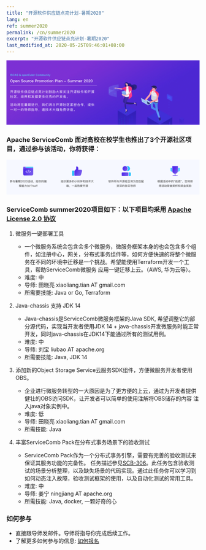 ```yaml
---
title: "开源软件供应链点亮计划-暑期2020"
lang: en
ref: summer2020
permalink: /cn/summer2020
excerpt: "开源软件供应链点亮计划-暑期2020"
last_modified_at: 2020-05-25T09:46:01+08:00
---
```


![summer2020 introduction](/assets/images/summer2020/summer2020_introduction.png)

### Apache ServiceComb 面对高校在校学生也推出了3个开源社区项目，通过参与该活动，你将获得：   

![summer2020 gains](/assets/images/summer2020/summer2020_detail.png)

### ServiceComb summer2020项目如下：以下项目均采用 [Apache License 2.0 协议](https://www.apache.org/licenses/LICENSE-2.0.txt)
1. 微服务一键部署工具
   + 一个微服务系统会包含会多个微服务，微服务框架本身的也会包含多个组件，如注册中心，网关，分布式事务组件等，如何方便快速的将整个微服务在不同的环境中迁移是一个挑战。希望能使用Terraform开发一个工具，帮助ServiceComb微服务
   应用一键迁移上云。（AWS, 华为云等）。
   + 难度:  中
   + 导师:  田晓亮 xiaoliang.tian AT gmail.com
   + 所需要技能:  Java or Go, Terraform

2. Java-chassis 支持 JDK 14
   + Java-chassis是ServiceComb微服务框架的Java SDK, 希望调整它的部分源代码，实现当开发者使用JDK 14 + java-chassis开发微服务时能正常开发，同时java-chassis在JDK14下能通过所有的测试用例。
   + 难度:  中
   + 导师:  刘宝 liubao AT apache.org
   + 所需要技能:  Java, JDK 14

3. 添加新的Object Storage Service云服务SDK组件，方便微服务开发者使用OBS。
   + 企业进行微服务转型的一大原因是为了更方便的上云，通过为开发者提供健壮的OBS访问SDK，让开发者可以简单的使用注解将OBS储存的内容
   注入java对象实例中。
   + 难度:  低
   + 导师:  田晓亮 xiaoliang.tian AT gmail.com
   + 所需技能:  Java

4. 丰富ServiceComb Pack在分布式事务场景下的验收测试
   + ServiceComb Pack作为一个分布式事务引擎，需要有完善的验收测试来保证其服务功能的完备性。 任务描述参见[SCB-306](https://issues.apache.org/jira/browse/SCB-306)。此任务包含验收测试的场景分析整理，以及缺失场景的代码实现。通过此任务你可以学习到如何动态注入故障，验收测试框架的使用，以及自动化测试的常用工具。
   + 难度: 中
   + 导师: 姜宁 ningjiang AT apache.org
   + 所需技能: Java, docker, 一颗好奇的心

### 如何参与
+ 直接跟导师发邮件。导师将指导你完成后续工作。
+ 了解更多如何参与的信息: [如何报名](https://isrc.iscas.ac.cn/summer2020/help/student.html#%E5%AD%A6%E7%94%9F%E5%A6%82%E4%BD%95%E6%8A%A5%E5%90%8D)
